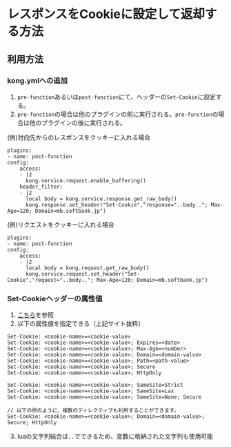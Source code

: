 # レスポンスをCookieに設定して返却する方法

## 利用方法
### kong.ymlへの追加
1. `pre-function`あるいは`post-function`にて、ヘッダーの`Set-Cookie`に設定する。
2. `pre-function`の場合は他のプラグインの前に実行される。`pre-function`の場合は他のプラグインの後に実行される。

(例)対向先からのレスポンスをクッキーに入れる場合
```
plugins:
- name: post-function
config: 
    access:
    - |2
      kong.service.request.enable_buffering()
    header_filter:
    - |2
      local body = kong.service.response.get_raw_body()
      kong.response.set_header("Set-Cookie","response="..body.."; Max-Age=120; Domain=mb.softbank.jp")
```

(例)リクエストをクッキーに入れる場合
```
plugins:
- name: post-function
config: 
    access:
    - |2
      local body = kong.request.get_raw_body()
      kong.service.request.set_header("Set-Cookie","request="..body.."; Max-Age=120; Domain=mb.softbank.jp")

```

### Set-Cookieヘッダーの属性値
1. [こちら](https://developer.mozilla.org/ja/docs/Web/HTTP/Headers/Set-Cookie)を参照
2. 以下の属性値を指定できる（上記サイト抜粋）

```
Set-Cookie: <cookie-name>=<cookie-value>
Set-Cookie: <cookie-name>=<cookie-value>; Expires=<date>
Set-Cookie: <cookie-name>=<cookie-value>; Max-Age=<number>
Set-Cookie: <cookie-name>=<cookie-value>; Domain=<domain-value>
Set-Cookie: <cookie-name>=<cookie-value>; Path=<path-value>
Set-Cookie: <cookie-name>=<cookie-value>; Secure
Set-Cookie: <cookie-name>=<cookie-value>; HttpOnly

Set-Cookie: <cookie-name>=<cookie-value>; SameSite=Strict
Set-Cookie: <cookie-name>=<cookie-value>; SameSite=Lax
Set-Cookie: <cookie-name>=<cookie-value>; SameSite=None; Secure

// 以下の例のように、複数のディレクティブも利用することができます。
Set-Cookie: <cookie-name>=<cookie-value>; Domain=<domain-value>; Secure; HttpOnly
```

3. luaの文字列結合は`..`でできるため、変数に格納された文字列も使用可能